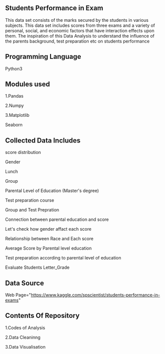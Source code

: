 ## Students Performance in Exam
This data set consists of the marks secured by the students in various subjects. This data set includes scores from three exams and a variety of personal, social, and economic factors that have interaction effects upon them.
The inspiration of this Data Analysis to understand the influence of the parents background, test preparation etc on students performance


## Programming Language
Python3

## Modules used
1.Pandas

2.Numpy

3.Matplotlib

Seaborn

## Collected Data Includes
score distribution

Gender

Lunch

Group

Parental Level of Education (Master's degree)

Test preparation course

Group and Test Prepration

Connection between parental education and score

Let's check how gender affact each score

Relationship between Race and Each score

Average Score by Parental level education

Test preparation according to parental level of education

Evaluate Students Letter_Grade

## Data Source
Web Page="https://www.kaggle.com/spscientist/students-performance-in-exams"

## Contents Of Repository
1.Codes of Analysis

2.Data Cleaninng

3.Data Visualisation
